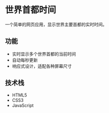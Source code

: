 # 世界首都时间

一个简单的网页应用，显示世界主要首都的实时时间。

## 功能

- 实时显示多个世界首都的当前时间
- 自动每秒更新
- 响应式设计，适配各种屏幕尺寸

## 技术栈

- HTML5
- CSS3
- JavaScript
